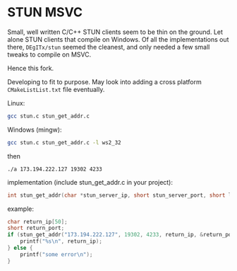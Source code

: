 # STUN MSVC

Small, well written C/C++ STUN clients seem to be thin on the ground.
Let alone STUN clients that compile on Windows. Of all the implementations out there, `DEgITx/stun`
seemed the cleanest, and only needed a few small tweaks to compile on MSVC.

Hence this fork.

Developing to fit to purpose.
May look into adding a cross platform `CMakeListList.txt` file eventually.

Linux:

```bash
gcc stun.c stun_get_addr.c
```

Windows (mingw):

```bash
gcc stun.c stun_get_addr.c -l ws2_32
```

then

```
./a 173.194.222.127 19302 4233
```

implementation (include stun_get_addr.c in your project):

```c
int stun_get_addr(char *stun_server_ip, short stun_server_port, short local_port, char *return_ip, short *return_port);
```

example:

```c
char return_ip[50];
short return_port;
if (stun_get_addr("173.194.222.127", 19302, 4233, return_ip, &return_port) == 0) {
	printf("%s\n", return_ip);
} else {
	printf("some error\n");
}
```
